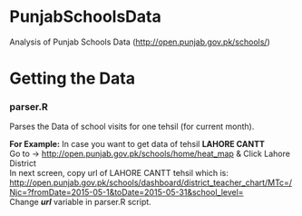 # PunjabSchoolsData
Analysis of Punjab Schools Data (http://open.punjab.gov.pk/schools/)


# Getting the Data
### parser.R
Parses the Data of school visits for one tehsil (for current month).  

**For Example:**
In case you want to get data of tehsil **LAHORE CANTT**  
Go to -> http://open.punjab.gov.pk/schools/home/heat_map & Click Lahore District  
In next screen, copy url of LAHORE CANTT tehsil which is:
http://open.punjab.gov.pk/schools/dashboard/district_teacher_chart/MTc=/Njc=?fromDate=2015-05-1&toDate=2015-05-31&school_level=  
Change ***url*** variable in parser.R script.  